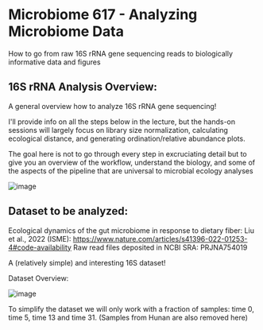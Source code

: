 
# Microbiome 617 - Analyzing Microbiome Data 


How to go from raw 16S rRNA gene sequencing reads to biologically informative data and figures


## 16S rRNA Analysis Overview: 

A general overview how to analyze 16S rRNA gene sequencing!

I'll provide info on all the steps below in the lecture, but the hands-on sessions will largely focus on library size normalization, calculating ecological distance, and generating ordination/relative abundance plots. 

The goal here is not to go through every step in excruciating detail but to give you an overview of the workflow, understand the biology, and some of the aspects of the pipeline that are universal to microbial ecology analyses




![image](https://github.com/user-attachments/assets/2971fe51-d085-4bae-8966-9ce372b88bcf)


## Dataset to be analyzed: 

Ecological dynamics of the gut microbiome in response to dietary fiber: Liu et al., 2022 (ISME): https://www.nature.com/articles/s41396-022-01253-4#code-availability
Raw read files deposited in NCBI SRA: PRJNA754019

A (relatively simple) and interesting 16S dataset! 

Dataset Overview: 

![image](https://github.com/user-attachments/assets/22a4868b-710d-4069-99b9-637b9acbe6c1)

To simplify the dataset we will only work with a fraction of samples: time 0, time 5, time 13 and time 31. (Samples from Hunan are also removed here)





